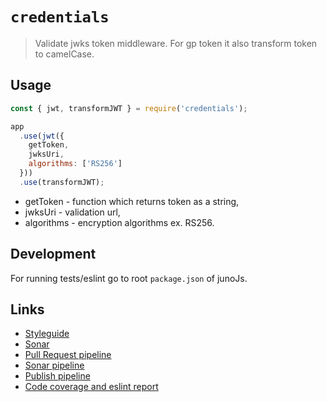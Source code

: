 # `credentials`

> Validate jwks token middleware. For gp token it also transform token to camelCase.

## Usage

```javascript
const { jwt, transformJWT } = require('credentials');

app
  .use(jwt({
    getToken,
    jwksUri,
    algorithms: ['RS256']
  }))
  .use(transformJWT);
```

- getToken - function which returns token as a string,
- jwksUri - validation url,
- algorithms - encryption algorithms ex. RS256.

## Development

For running tests/eslint go to root `package.json` of junoJs.

## Links
* [Styleguide](../../docs/STYLEGUIDE.md)
* [Sonar](https://SONar.pracuj.pl/dashboard?id=JunoJs)
* [Pull Request pipeline](https://gppracuj.visualstudio.com/Relax/_build?definitionId=175&_a=summary)
* [Sonar pipeline](https://gppracuj.visualstudio.com/Relax/_build?definitionId=176&_a=summary)
* [Publish pipeline](https://gppracuj.visualstudio.com/Relax/_build?definitionId=129&_a=summary)
* [Code coverage and eslint report](https://gppracuj.visualstudio.com/Relax/_test/analytics?definitionId=175&contextType=build)
